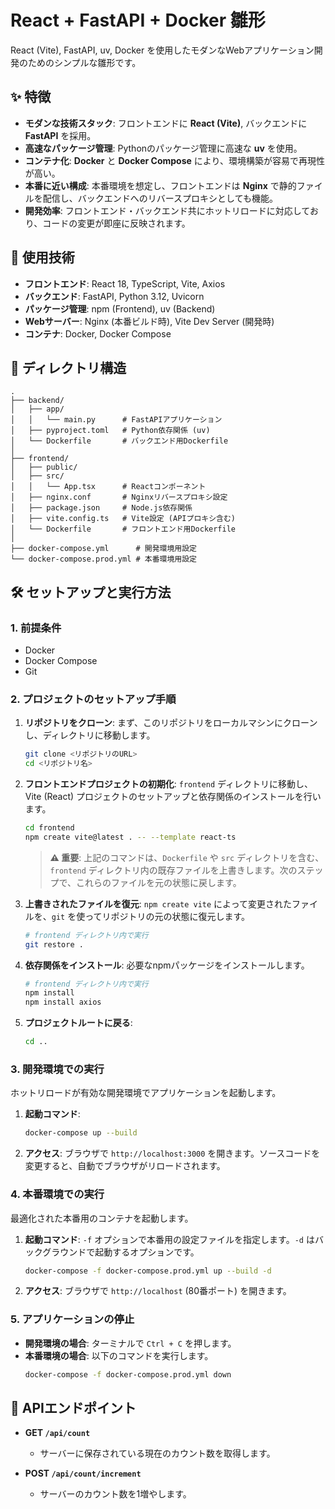# React + FastAPI + Docker 雛形

React (Vite), FastAPI, uv, Docker を使用したモダンなWebアプリケーション開発のためのシンプルな雛形です。

## ✨ 特徴

- **モダンな技術スタック**: フロントエンドに **React (Vite)**, バックエンドに **FastAPI** を採用。
- **高速なパッケージ管理**: Pythonのパッケージ管理に高速な **uv** を使用。
- **コンテナ化**: **Docker** と **Docker Compose** により、環境構築が容易で再現性が高い。
- **本番に近い構成**: 本番環境を想定し、フロントエンドは **Nginx** で静的ファイルを配信し、バックエンドへのリバースプロキシとしても機能。
- **開発効率**: フロントエンド・バックエンド共にホットリロードに対応しており、コードの変更が即座に反映されます。

## 🚀 使用技術

- **フロントエンド**: React 18, TypeScript, Vite, Axios
- **バックエンド**: FastAPI, Python 3.12, Uvicorn
- **パッケージ管理**: npm (Frontend), uv (Backend)
- **Webサーバー**: Nginx (本番ビルド時), Vite Dev Server (開発時)
- **コンテナ**: Docker, Docker Compose

## 📂 ディレクトリ構造

```
.
├── backend/
│   ├── app/
│   │   └── main.py      # FastAPIアプリケーション
│   ├── pyproject.toml   # Python依存関係 (uv)
│   └── Dockerfile       # バックエンド用Dockerfile
│
├── frontend/
│   ├── public/
│   ├── src/
│   │   └── App.tsx      # Reactコンポーネント
│   ├── nginx.conf       # Nginxリバースプロキシ設定
│   ├── package.json     # Node.js依存関係
│   ├── vite.config.ts   # Vite設定 (APIプロキシ含む)
│   └── Dockerfile       # フロントエンド用Dockerfile
│
├── docker-compose.yml      # 開発環境用設定
└── docker-compose.prod.yml # 本番環境用設定
```

## 🛠️ セットアップと実行方法

### 1. 前提条件

- Docker
- Docker Compose
- Git

### 2. プロジェクトのセットアップ手順

1.  **リポジトリをクローン**:
    まず、このリポジトリをローカルマシンにクローンし、ディレクトリに移動します。
    ```bash
    git clone <リポジトリのURL>
    cd <リポジトリ名>
    ```

2.  **フロントエンドプロジェクトの初期化**:
    `frontend` ディレクトリに移動し、Vite (React) プロジェクトのセットアップと依存関係のインストールを行います。
    ```bash
    cd frontend
    npm create vite@latest . -- --template react-ts
    ```
    > **⚠️ 重要**: 上記のコマンドは、`Dockerfile` や `src` ディレクトリを含む、`frontend` ディレクトリ内の既存ファイルを上書きします。次のステップで、これらのファイルを元の状態に戻します。

3.  **上書きされたファイルを復元**:
    `npm create vite` によって変更されたファイルを、`git` を使ってリポジトリの元の状態に復元します。
    ```bash
    # frontend ディレクトリ内で実行
    git restore .
    ```

4.  **依存関係をインストール**:
    必要なnpmパッケージをインストールします。
    ```bash
    # frontend ディレクトリ内で実行
    npm install
    npm install axios
    ```

5.  **プロジェクトルートに戻る**:
    ```bash
    cd ..
    ```

### 3. 開発環境での実行

ホットリロードが有効な開発環境でアプリケーションを起動します。

1.  **起動コマンド**:
    ```bash
    docker-compose up --build
    ```

2.  **アクセス**:
    ブラウザで `http://localhost:3000` を開きます。ソースコードを変更すると、自動でブラウザがリロードされます。

### 4. 本番環境での実行

最適化された本番用のコンテナを起動します。

1.  **起動コマンド**:
    `-f` オプションで本番用の設定ファイルを指定します。`-d` はバックグラウンドで起動するオプションです。
    ```bash
    docker-compose -f docker-compose.prod.yml up --build -d
    ```

2.  **アクセス**:
    ブラウザで `http://localhost` (80番ポート) を開きます。

### 5. アプリケーションの停止

- **開発環境の場合**: ターミナルで `Ctrl + C` を押します。
- **本番環境の場合**: 以下のコマンドを実行します。
  ```bash
  docker-compose -f docker-compose.prod.yml down
  ```

## 🔌 APIエンドポイント

- **GET `/api/count`**
  - サーバーに保存されている現在のカウント数を取得します。

- **POST `/api/count/increment`**
  - サーバーのカウント数を1増やします。
